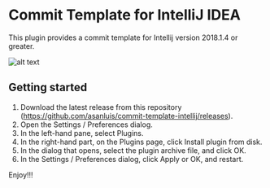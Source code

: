# Commit Template for IntelliJ IDEA

This plugin provides a commit template for Intellij version 2018.1.4 or greater.

![alt text](https://imgur.com/7rhnuvq)

## Getting started

1. Download the latest release from this repository (https://github.com/asanluis/commit-template-intellij/releases).
2. Open the Settings / Preferences dialog.
3. In the left-hand pane, select Plugins.
4. In the right-hand part, on the Plugins page, click Install plugin from disk.
5. In the dialog that opens, select the plugin archive file, and click OK.
6. In the Settings / Preferences dialog, click Apply or OK, and restart.

Enjoy!!!
